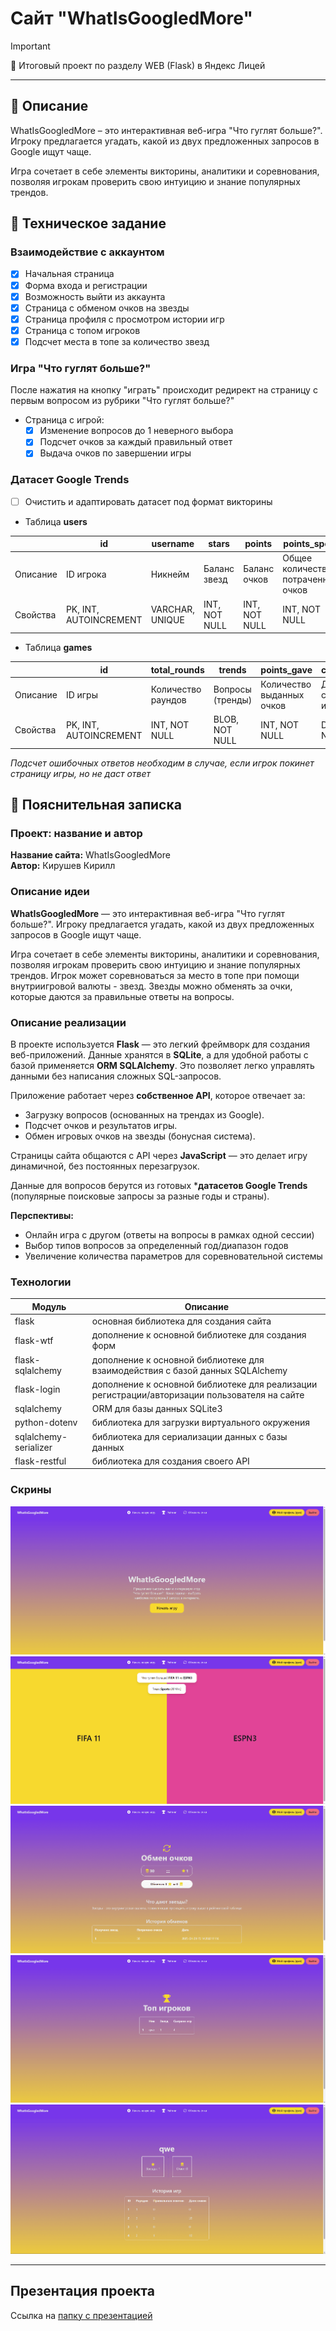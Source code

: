 # Сайт "WhatIsGoogledMore"

> [!IMPORTANT]
> 💛 Итоговый проект по разделу WEB (Flask) в Яндекс Лицей

---

## 📜 Описание
WhatIsGoogledMore – это интерактивная веб-игра "Что гуглят больше?". Игроку предлагается угадать, какой из двух предложенных запросов в Google ищут чаще.

Игра сочетает в себе элементы викторины, аналитики и соревнования, позволяя игрокам проверить свою интуицию и знание популярных трендов.

## 📝 Техническое задание

### Взаимодействие с аккаунтом
- [x] Начальная страница
- [x] Форма входа и регистрации
- [x] Возможность выйти из аккаунта
- [x] Страница с обменом очков на звезды
- [x] Страница профиля с просмотром истории игр
- [x] Страница с топом игроков
- [x] Подсчет места в топе за количество звезд

### Игра "Что гуглят больше?"
После нажатия на кнопку "играть" происходит редирект на страницу
с первым вопросом из рубрики "Что гуглят больше?"
- Страница с игрой:
  - [x] Изменение вопросов до 1 неверного выбора
  - [x] Подсчет очков за каждый правильный ответ
  - [x] Выдача очков по завершении игры

### Датасет Google Trends
- [ ] Очистить и адаптировать датасет под формат викторины


- Таблица **users**

|          | id                     | username        | stars         | points        | points_spent                       | hashed_password   | created_date       |
|----------|------------------------|-----------------|---------------|---------------|------------------------------------|-------------------|--------------------|
| Описание | ID игрока              | Никнейм         | Баланс звезд  | Баланс очков  | Общее количество потраченных очков | Хэш пароля        | Дата регистрации   |
| Свойства | PK, INT, AUTOINCREMENT | VARCHAR, UNIQUE | INT, NOT NULL | INT, NOT NULL | INT, NOT NULL                      | VARCHAR, NOT NULL | DATETIME, NOT NULL |

- Таблица **games**

|          | id                     | total_rounds       | trends           | points_gave               | created_date       | user_id       |
|----------|------------------------|--------------------|------------------|---------------------------|--------------------|---------------|
| Описание | ID игры                | Количество раундов | Вопросы (тренды) | Количество выданных очков | Дата создания игры | ID игрока     |
| Свойства | PK, INT, AUTOINCREMENT | INT, NOT NULL      | BLOB, NOT NULL   | INT, NOT NULL             | DATETIME, NOT NULL | INT, NOT NULL |
*Подсчет ошибочных ответов необходим в случае, если игрок покинет страницу игры, но не даст ответ*


## 📃 Пояснительная записка

### Проект: название и автор
**Название сайта:** WhatIsGoogledMore<br>
**Автор:** Кирушев Кирилл

### Описание идеи
**WhatIsGoogledMore** — это интерактивная веб-игра "Что гуглят больше?". Игроку предлагается угадать, какой из двух предложенных запросов в Google ищут чаще.

Игра сочетает в себе элементы викторины, аналитики и соревнования, позволяя игрокам проверить свою интуицию и знание популярных трендов.
Игрок может соревноваться за место в топе при помощи внутриигровой валюты - звезд. Звезды можно обменять за очки, которые даются за правильные ответы
на вопросы.

### Описание реализации
В проекте используется **Flask** — это легкий фреймворк для создания веб-приложений. Данные хранятся в **SQLite**, а для удобной работы с базой применяется **ORM SQLAlchemy**. Это позволяет легко управлять данными без написания сложных SQL-запросов.

Приложение работает через **собственное API**, которое отвечает за:

- Загрузку вопросов (основанных на трендах из Google).
- Подсчет очков и результатов игры.
- Обмен игровых очков на звезды (бонусная система).

Страницы сайта общаются с API через **JavaScript** — это делает игру динамичной, без постоянных перезагрузок.

Данные для вопросов берутся из готовых ***датасетов Google Trends** (популярные поисковые запросы за разные годы и страны).

**Перспективы:**
- Онлайн игра с другом (ответы на вопросы в рамках одной сессии)
- Выбор типов вопросов за определенный год/диапазон годов
- Увеличение количества параметров для соревновательной системы

### Технологии
| Модуль                | Описание                                                                                      |
|-----------------------|-----------------------------------------------------------------------------------------------|
| flask                 | основная библиотека для создания сайта                                                        |
| flask-wtf             | дополнение к основной библиотеке для создания форм                                            |
| flask-sqlalchemy      | дополнение к основной библиотеке для взаимодействия с базой данных SQLAlchemy                 |
| flask-login           | дополнение к основной библиотеке для реализации регистрации/авторизации пользователя на сайте |
| sqlalchemy            | ORM для базы данных SQLite3                                                                   |
| python-dotenv         | библиотека для загрузки виртуального окружения                                                |
| sqlalchemy-serializer | библиотека для сериализации данных с базы данных                                              |
| flask-restful         | библиотека для создания своего API                                                            |

### Скрины
![](screens/1.png)
![](screens/2.png)
![](screens/3.png)
![](screens/4.png)
![](screens/5.png)

---

## Презентация проекта
Ссылка на [папку с презентацией](https://example.com)